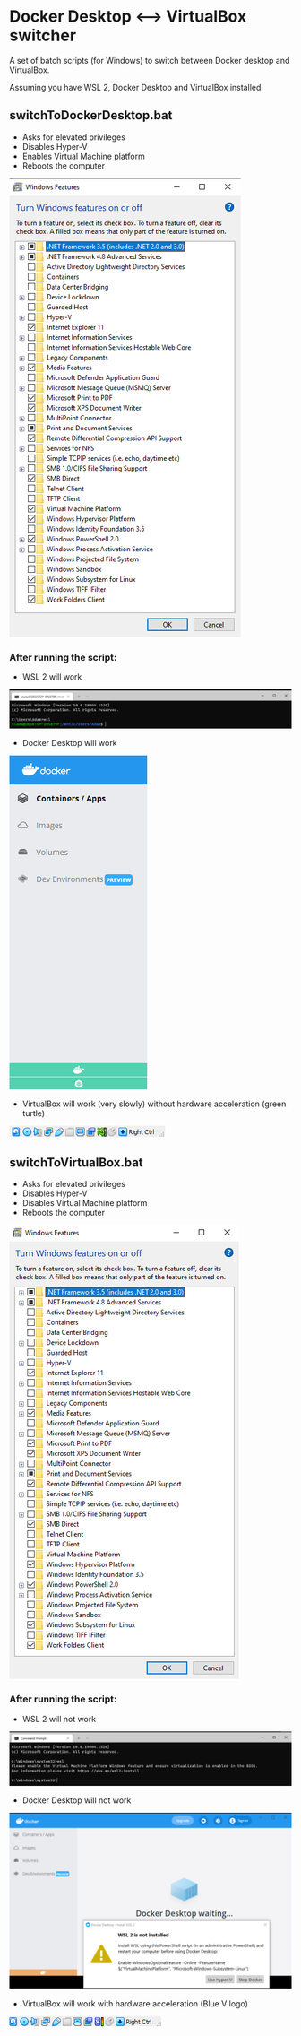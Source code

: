 # Docker Desktop <--> VirtualBox switcher


A set of batch scripts (for Windows) to switch between Docker desktop and VirtualBox.

Assuming you have WSL 2, Docker Desktop and VirtualBox installed.

## switchToDockerDesktop.bat
- Asks for elevated privileges
- Disables Hyper-V
- Enables Virtual Machine platform
- Reboots the computer

![Windows features](images/switchToDocker/windows-features.png)


### After running the script:
- WSL 2 will work

![Windows features](images/switchToDocker/wsl.png)

- Docker Desktop will work

![Windows features](images/switchToDocker/docker-desktop.png)

- VirtualBox will work (very slowly) without hardware acceleration (green turtle)

![Windows features](images/switchToDocker/virtualbox.png)




## switchToVirtualBox.bat
- Asks for elevated privileges
- Disables Hyper-V
- Disables Virtual Machine platform
- Reboots the computer


![Windows features](images/switchToVirtualbox/windows-features.png)


### After running the script:



- WSL 2 will not work

![Windows features](images/switchToVirtualbox/wsl.png)

- Docker Desktop will not work

![Windows features](images/switchToVirtualbox/docker-desktop.png)

- VirtualBox will work with hardware acceleration (Blue V logo)

![Windows features](images/switchToVirtualbox/virtualbox.png)




